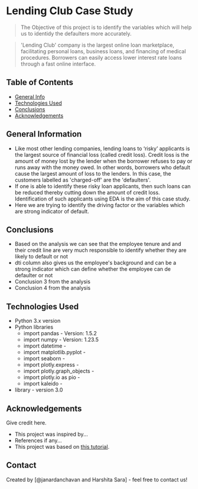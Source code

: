 # Lending Club Case Study
> The Objective of this project is to identify the variables which will help us to identidy the defaulters more accurately.

>'Lending Club' company is the largest online loan marketplace, facilitating personal loans, business loans, and financing of medical procedures. Borrowers can easily access lower interest rate loans through a fast online interface.


## Table of Contents
* [General Info](#general-information)
* [Technologies Used](#technologies-used)
* [Conclusions](#conclusions)
* [Acknowledgements](#acknowledgements)

<!-- You can include any other section that is pertinent to your problem -->

## General Information
- Like most other lending companies, lending loans to ‘risky’ applicants is the largest source of financial loss (called credit loss). Credit loss is the amount of money lost by the lender when the borrower refuses to pay or runs away with the money owed. In other words, borrowers who default cause the largest amount of loss to the lenders. In this case, the customers labelled as 'charged-off' are the 'defaulters'. 
- If one is able to identify these risky loan applicants, then such loans can be reduced thereby cutting down the amount of credit loss. Identification of such applicants using EDA is the aim of this case study.
- Here we are trying to identify the driving factor or the variables which are strong indicator of default.

<!-- You don't have to answer all the questions - just the ones relevant to your project. -->

## Conclusions
- Based on the analysis we can see that the employee tenure and and their credit line are very much responsible to identify whether they are likely to default or not
- dti column also gives us the employee's background and can be a strong indicator which can define whether the employee can de defaulter or not
- Conclusion 3 from the analysis
- Conclusion 4 from the analysis

<!-- You don't have to answer all the questions - just the ones relevant to your project. -->


## Technologies Used
- Python 3.x version
- Python libraries 
    - import pandas - Version: 1.5.2
    - import numpy - Version: 1.23.5
    - import datetime - 
    - import matplotlib.pyplot - 
    - import seaborn - 
    - import plotly.express - 
    - import plotly.graph_objects - 
    - import plotly.io as pio - 
    - import kaleido - 
- library - version 3.0

<!-- As the libraries versions keep on changing, it is recommended to mention the version of library used in this project -->

## Acknowledgements
Give credit here.
- This project was inspired by...
- References if any...
- This project was based on [this tutorial](https://www.example.com).


## Contact
Created by [@janardanchavan and Harshita Sara] - feel free to contact us!


<!-- Optional -->
<!-- ## License -->
<!-- This project is open source and available under the [... License](). -->

<!-- You don't have to include all sections - just the one's relevant to your project -->